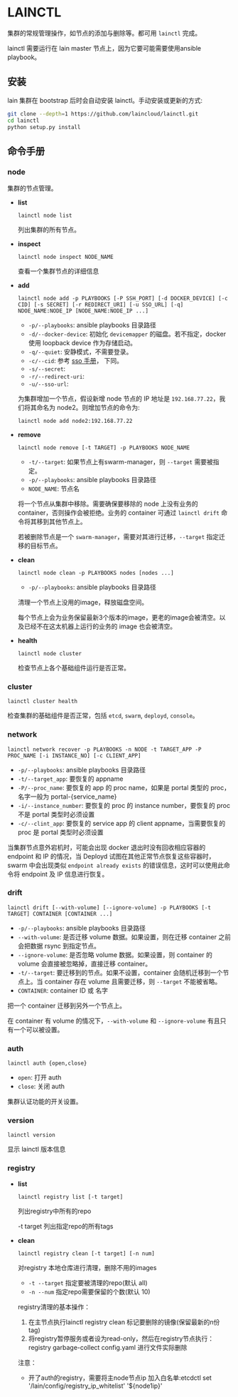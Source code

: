 # LAINCTL

集群的常规管理操作，如节点的添加与删除等。都可用 `lainctl` 完成。

lainctl 需要运行在 lain master 节点上，因为它要可能需要使用ansible playbook。


## 安装

lain 集群在 bootstrap 后时会自动安装 lainctl。手动安装或更新的方式:

```sh
git clone --depth=1 https://github.com/laincloud/lainctl.git
cd lainctl
python setup.py install
```


## 命令手册

### node

集群的节点管理。

- **list**

  `lainctl node list`

  列出集群的所有节点。

- **inspect**

  `lainctl node inspect NODE_NAME`

  查看一个集群节点的详细信息

- **add**

  `lainctl node add -p PLAYBOOKS [-P SSH_PORT] [-d DOCKER_DEVICE] [-c CID] [-s SECRET] [-r REDIRECT_URI] [-u SSO_URL] [-q] NDOE_NAME:NODE_IP [NODE_NAME:NODE_IP ...]`

  - `-p/--playbooks`: ansible playbooks 目录路径
  - `-d/--docker-device`: 初始化 `devicemapper` 的磁盘。若不指定，docker 使用 loopback device 作为存储启动。
  - `-q/--quiet`: 安静模式，不需要登录。
  - `-c/--cid`: 参考 [sso 手册](../usermanual/sso.html#应用注册)， 下同。
  - `-s/--secret`:
  - `-r/--redirect-uri`:
  - `-u/--sso-url`:

  为集群增加一个节点，假设新增 node 节点的 IP 地址是 `192.168.77.22`，我们将其命名为 node2。则增加节点的命令为:

  ```sh
  lainctl node add node2:192.168.77.22
  ```

- **remove**

  `lainctl node remove [-t TARGET] -p PLAYBOOKS NODE_NAME`

  - `-t/--target`: 如果节点上有swarm-manager，则 `--target` 需要被指定。
  - `-p/--playbooks`: ansible playbooks 目录路径
  - `NODE_NAME`: 节点名

  将一个节点从集群中移除。需要确保要移除的 node 上没有业务的 container，否则操作会被拒绝。业务的 container 可通过 `lainctl drift` 命令将其移到其他节点上。

  若被删除节点是一个 `swarm-manager`，需要对其进行迁移，`--target` 指定迁移的目标节点。

- **clean**

  `lainctl node clean -p PLAYBOOKS nodes [nodes ...]`

  - `-p/--playbooks`: ansible playbooks 目录路径

  清理一个节点上没用的image，释放磁盘空间。

  每个节点上会为业务保留最新3个版本的image，更老的image会被清空。以及已经不在这太机器上运行的业务的 image 也会被清空。


- **health**

  `lainctl node cluster`

  检查节点上各个基础组件运行是否正常。

### cluster

  `lainctl cluster health`

  检查集群的基础组件是否正常，包括 `etcd`, `swarm`, `deployd`, `console`。

### network

  `lainctl network recover -p PLAYBOOKS -n NODE -t TARGET_APP -P PROC_NAME [-i INSTANCE_NO] [-c CLIENT_APP]`

  - `-p/--playbooks`: ansible playbooks 目录路径
  - `-t/--target_app`: 要恢复的 appname
  - `-P/--proc_name`: 要恢复的 app 的 proc name，如果是 portal 类型的 proc，名字一般为 portal-{service_name}
  - `-i/--instance_number`: 要恢复的 proc 的 instance number，要恢复的 proc 不是 portal 类型时必须设置
  - `-c/--clint_app`: 要恢复的 service app 的 client appname，当需要恢复的 proc 是 portal 类型时必须设置

  当集群节点意外宕机时，可能会出现 docker 退出时没有回收相应容器的 endpoint 和 IP 的情况，当 Deployd 试图在其他正常节点恢复这些容器时，swarm 中会出现类似 `endpoint already exists` 的错误信息，这时可以使用此命令将 endpoint 及 IP 信息进行恢复。

### drift

  `lainctl drift [--with-volume] [--ignore-volume] -p PLAYBOOKS [-t TARGET] CONTAINER [CONTAINER ...]`

  - `-p/--playbooks`: ansible playbooks 目录路径
  - `--with-volume`: 是否迁移 volume 数据。如果设置，则在迁移 container 之前会把数据 rsync 到指定节点。
  - `--ignore-volume`: 是否忽略 volume 数据。如果设置，则 container 的 volume 会直接被忽略掉，直接迁移 container。
  - `-t/--target`: 要迁移到的节点。如果不设置，container 会随机迁移到一个节点上。当 container 存在 volume 且需要迁移，则 `--target` 不能被省略。
  - `CONTAINER`: container ID 或 名字


  把一个 container 迁移到另外一个节点上。

  在 container 有 volume 的情况下，`--with-volume` 和 `--ignore-volume` 有且只有一个可以被设置。

### auth

  `lainctl auth {open,close}`

  - `open`: 打开 auth
  - `close`: 关闭 auth


  集群认证功能的开关设置。

### version

  `lainctl version`

  显示 lainctl 版本信息


 ### registry
 
 - **list**
 
   `lainctl registry list [-t target]`
 
   列出registry中所有的repo
   
   -t target 列出指定repo的所有tags
   
 - **clean**
 
   `lainctl registry clean [-t target] [-n num]`
 
   对registry 本地仓库进行清理，删除不用的images
   - `-t --target` 指定要被清理的repo(默认 all)
   - `-n --num`    指定repo需要保留的个数(默认 10)
   
   registry清理的基本操作：
 	1. 在主节点执行lainctl registry clean 标记要删除的镜像(保留最新的n份tag)
 	2. 将registry暂停服务或者设为read-only，然后在registry节点执行：registry garbage-collect config.yaml 进行文件实际删除
 	
    注意： 
  
     - 开了auth的registry，需要将主node节点ip 加入白名单:etcdctl set '/lain/config/registry_ip_whitelist' '${node1ip}'
